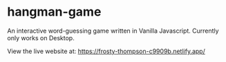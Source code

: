 # hangman-game
An interactive word-guessing game written in Vanilla Javascript. Currently only works on Desktop. 

View the live website at: https://frosty-thompson-c9909b.netlify.app/
